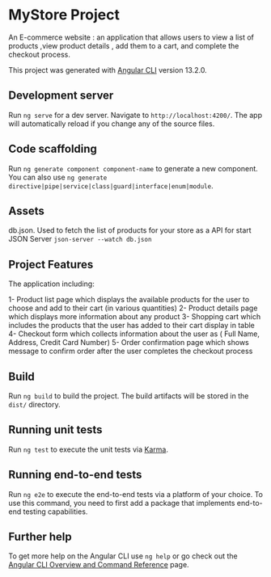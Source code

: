 # MyStore Project

An E-commerce website : an application that allows users to view a list of products ,view product details , add them to a  cart, and complete the checkout process.

This project was generated with [Angular CLI](https://github.com/angular/angular-cli) version 13.2.0.

## Development server

Run `ng serve` for a dev server. Navigate to `http://localhost:4200/`. The app will automatically reload if you change any of the source files.

## Code scaffolding

Run `ng generate component component-name` to generate a new component. You can also use `ng generate directive|pipe|service|class|guard|interface|enum|module`.

## Assets
db.json. Used to fetch the list of products for your store as a API
for start JSON Server `json-server --watch db.json`

## Project Features
The application including:

1- Product list page
 which displays the available products for the user to choose and add to their cart (in various quantities)
2- Product details page
 which displays more information about any product
3- Shopping cart
 which includes the products that the user has added to their cart display in table
4- Checkout form
 which collects information about the user as ( Full Name, Address, Credit Card Number)
5- Order confirmation page
 which shows message to confirm order after the user completes the checkout process 

## Build

Run `ng build` to build the project. The build artifacts will be stored in the `dist/` directory.

## Running unit tests

Run `ng test` to execute the unit tests via [Karma](https://karma-runner.github.io).

## Running end-to-end tests

Run `ng e2e` to execute the end-to-end tests via a platform of your choice. To use this command, you need to first add a package that implements end-to-end testing capabilities.

## Further help

To get more help on the Angular CLI use `ng help` or go check out the [Angular CLI Overview and Command Reference](https://angular.io/cli) page.
